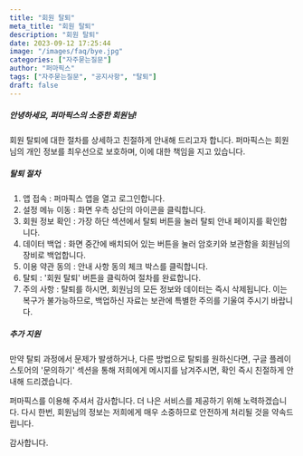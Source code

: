 ```yaml
---
title: "회원 탈퇴"
meta_title: "회원 탈퇴"
description: "회원 탈퇴"
date: 2023-09-12 17:25:44
image: "/images/faq/bye.jpg"
categories: ["자주묻는질문"]
author: "퍼마픽스"
tags: ["자주묻는질문", "공지사항", "탈퇴"]
draft: false
---
```

##### 안녕하세요, 퍼마픽스의 소중한 회원님!
회원 탈퇴에 대한 절차를 상세하고 친절하게 안내해 드리고자 합니다. 퍼마픽스는 회원님의 개인 정보를 최우선으로 보호하며, 이에 대한 책임을 지고 있습니다.

##### 탈퇴 절차
1. 앱 접속 : 퍼마픽스 앱을 열고 로그인합니다.
2. 설정 메뉴 이동 : 화면 우측 상단의 아이콘을 클릭합니다.
3. 회원 정보 확인 : 가장 하단 섹션에서 탈퇴 버튼을 눌러 탈퇴 안내 페이지를 확인합니다.
4. 데이터 백업 : 화면 중간에 배치되어 있는 버튼을 눌러 암호키와 보관함을 회원님의 장비로 백업합니다. 
5. 이용 약관 동의 : 안내 사항 동의 체크 박스를 클릭합니다. 
6. 탈퇴 : '회원 탈퇴' 버튼을 클릭하여 절차를 완료합니다.
7. 주의 사항 : 탈퇴를 하시면, 회원님의 모든 정보와 데이터는 즉시 삭제됩니다. 이는 복구가 불가능하므로, 백업하신 자료는 보관에 특별한 주의를 기울여 주시기 바랍니다.

##### 추가 지원
만약 탈퇴 과정에서 문제가 발생하거나, 다른 방법으로 탈퇴를 원하신다면, 구글 플레이 스토어의 '문의하기' 섹션을 통해 저희에게 메시지를 남겨주시면, 확인 즉시 친절하게 안내해 드리겠습니다.

퍼마픽스를 이용해 주셔서 감사합니다. 더 나은 서비스를 제공하기 위해 노력하겠습니다. 다시 한번, 회원님의 정보는 저희에게 매우 소중하므로 안전하게 처리될 것을 약속드립니다.

감사합니다.
